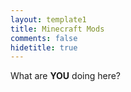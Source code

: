 ```yaml
---
layout: template1
title: Minecraft Mods
comments: false
hidetitle: true
---
```


What are **YOU** doing here?